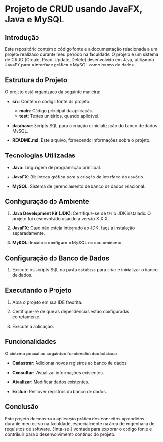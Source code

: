 # Projeto de CRUD usando JavaFX, Java e MySQL

## Introdução

Este repositório contém o código fonte e a documentação relacionada a um projeto realizado durante meu período na faculdade. O projeto é um sistema de CRUD (Create, Read, Update, Delete) desenvolvido em Java, utilizando JavaFX para a interface gráfica e MySQL como banco de dados.

## Estrutura do Projeto

O projeto está organizado da seguinte maneira:

- **src**: Contém o código fonte do projeto.
  - **main**: Código principal da aplicação.
  - **test**: Testes unitários, quando aplicável.

- **database**: Scripts SQL para a criação e inicialização do banco de dados MySQL.

- **README.md**: Este arquivo, fornecendo informações sobre o projeto.

## Tecnologias Utilizadas

- **Java**: Linguagem de programação principal.

- **JavaFX**: Biblioteca gráfica para a criação da interface do usuário.

- **MySQL**: Sistema de gerenciamento de banco de dados relacional.

## Configuração do Ambiente

1. **Java Development Kit (JDK)**: Certifique-se de ter o JDK instalado. O projeto foi desenvolvido usando a versão X.X.X.

2. **JavaFX**: Caso não esteja integrado ao JDK, faça a instalação separadamente.

3. **MySQL**: Instale e configure o MySQL no seu ambiente.

## Configuração do Banco de Dados

1. Execute os scripts SQL na pasta `database` para criar e inicializar o banco de dados.

## Executando o Projeto

1. Abra o projeto em sua IDE favorita.

2. Certifique-se de que as dependências estão configuradas corretamente.

3. Execute a aplicação.

## Funcionalidades

O sistema possui as seguintes funcionalidades básicas:

- **Cadastrar**: Adicionar novos registros ao banco de dados.

- **Consultar**: Visualizar informações existentes.

- **Atualizar**: Modificar dados existentes.

- **Excluir**: Remover registros do banco de dados.

## Conclusão

Este projeto demonstra a aplicação prática dos conceitos aprendidos durante meu curso na faculdade, especialmente na área de engenharia de requisitos de software. Sinta-se à vontade para explorar o código fonte e contribuir para o desenvolvimento contínuo do projeto.